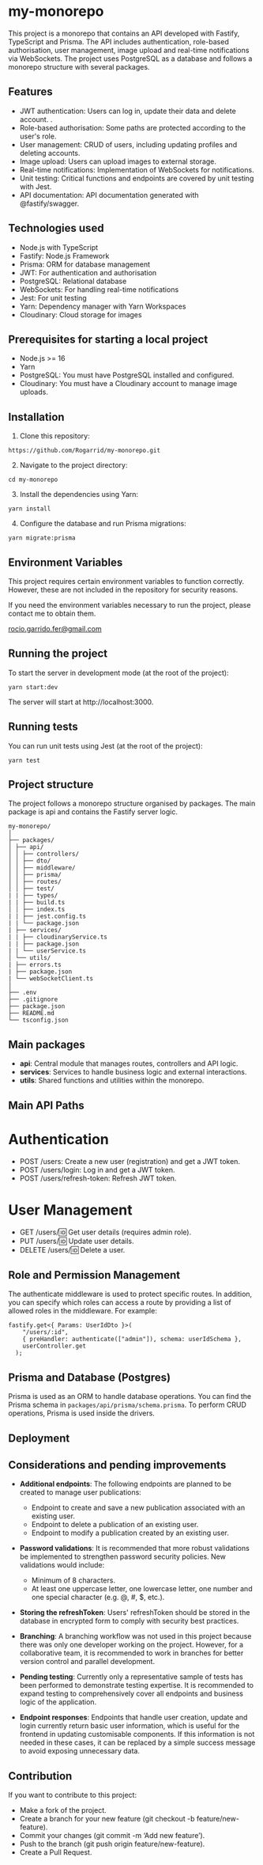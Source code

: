 # my-monorepo

This project is a monorepo that contains an API developed with Fastify, TypeScript and Prisma. The API includes authentication, role-based authorisation, user management, image upload and real-time notifications via WebSockets. The project uses PostgreSQL as a database and follows a monorepo structure with several packages.

## Features

- JWT authentication: Users can log in, update their data and delete account. .
- Role-based authorisation: Some paths are protected according to the user's role.
- User management: CRUD of users, including updating profiles and deleting accounts.
- Image upload: Users can upload images to external storage.
- Real-time notifications: Implementation of WebSockets for notifications.
- Unit testing: Critical functions and endpoints are covered by unit testing with Jest.
- API documentation: API documentation generated with @fastify/swagger.

## Technologies used

- Node.js with TypeScript
- Fastify: Node.js Framework
- Prisma: ORM for database management
- JWT: For authentication and authorisation
- PostgreSQL: Relational database
- WebSockets: For handling real-time notifications
- Jest: For unit testing
- Yarn: Dependency manager with Yarn Workspaces
- Cloudinary: Cloud storage for images

## Prerequisites for starting a local project

- Node.js >= 16
- Yarn
- PostgreSQL: You must have PostgreSQL installed and configured.
- Cloudinary: You must have a Cloudinary account to manage image uploads.

## Installation

1. Clone this repository:

```
https://github.com/Rogarrid/my-monorepo.git
```

2. Navigate to the project directory:

```
cd my-monorepo
```

3. Install the dependencies using Yarn:

```
yarn install
```

4. Configure the database and run Prisma migrations:

```
yarn migrate:prisma
```

## Environment Variables

This project requires certain environment variables to function correctly. However, these are not included in the repository for security reasons.

If you need the environment variables necessary to run the project, please contact me to obtain them.

rocio.garrido.fer@gmail.com

## Running the project

To start the server in development mode (at the root of the project):

```
yarn start:dev
```

The server will start at http://localhost:3000.

## Running tests

You can run unit tests using Jest (at the root of the project):

```
yarn test
```

## Project structure

The project follows a monorepo structure organised by packages. The main package is api and contains the Fastify server logic.

```
my-monorepo/
│
├── packages/
│ ├── api/
│ │ ├── controllers/
│ │ ├── dto/
│ │ ├── middleware/
│ │ ├── prisma/
│ │ ├── routes/
│ │ ├── test/
| | ├── types/
| | ├── build.ts
│ │ ├── index.ts
| | ├── jest.config.ts
| | └── package.json
| ├── services/
| | ├── cloudinaryService.ts
| | ├── package.json
| | └── userService.ts
│ └── utils/
| ├── errors.ts
| ├── package.json
| └── webSocketClient.ts
│
├── .env
├── .gitignore
├── package.json
├── README.md
└── tsconfig.json
```

## Main packages

- **api**: Central module that manages routes, controllers and API logic.
- **services**: Services to handle business logic and external interactions.
- **utils**: Shared functions and utilities within the monorepo.

## Main API Paths

# Authentication

- POST /users: Create a new user (registration) and get a JWT token.
- POST /users/login: Log in and get a JWT token.
- POST /users/refresh-token: Refresh JWT token.

# User Management

- GET /users/:id: Get user details (requires admin role).
- PUT /users/:id: Update user details.
- DELETE /users/:id: Delete a user.

## Role and Permission Management

The authenticate middleware is used to protect specific routes. In addition, you can specify which roles can access a route by providing a list of allowed roles in the middleware. For example:

```
fastify.get<{ Params: UserIdDto }>(
    "/users/:id",
    { preHandler: authenticate(["admin"]), schema: userIdSchema },
    userController.get
  );
```

## Prisma and Database (Postgres)

Prisma is used as an ORM to handle database operations. You can find the Prisma schema in `packages/api/prisma/schema.prisma`. To perform CRUD operations, Prisma is used inside the drivers.

## Deployment

## Considerations and pending improvements

- **Additional endpoints**: The following endpoints are planned to be created to manage user publications:

  - Endpoint to create and save a new publication associated with an existing user.
  - Endpoint to delete a publication of an existing user.
  - Endpoint to modify a publication created by an existing user.

- **Password validations**: It is recommended that more robust validations be implemented to strengthen password security policies. New validations would include:

  - Minimum of 8 characters.
  - At least one uppercase letter, one lowercase letter, one number and one special character (e.g. @, #, $, etc.).

- **Storing the refreshToken**: Users' refreshToken should be stored in the database in encrypted form to comply with security best practices.

- **Branching**: A branching workflow was not used in this project because there was only one developer working on the project. However, for a collaborative team, it is recommended to work in branches for better version control and parallel development.

- **Pending testing**: Currently only a representative sample of tests has been performed to demonstrate testing expertise. It is recommended to expand testing to comprehensively cover all endpoints and business logic of the application.

- **Endpoint responses**: Endpoints that handle user creation, update and login currently return basic user information, which is useful for the frontend in updating customisable components. If this information is not needed in these cases, it can be replaced by a simple success message to avoid exposing unnecessary data.

## Contribution

If you want to contribute to this project:

- Make a fork of the project.
- Create a branch for your new feature (git checkout -b feature/new-feature).
- Commit your changes (git commit -m ‘Add new feature’).
- Push to the branch (git push origin feature/new-feature).
- Create a Pull Request.
